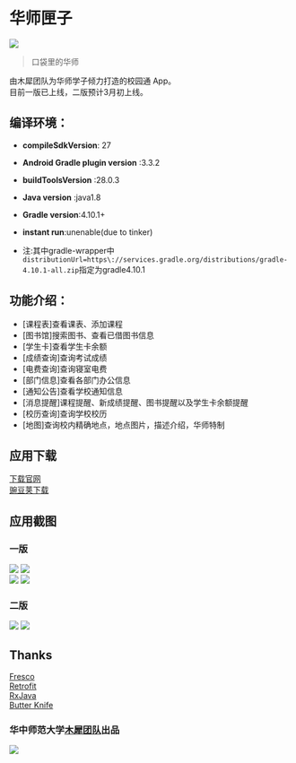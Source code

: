 # 华师匣子

![](./screenshots/ic_launcher.png)

> 口袋里的华师

由木犀团队为华师学子倾力打造的校园通 App。  
目前一版已上线，二版预计3月初上线。  

## 编译环境：
- **compileSdkVersion**: 27
- **Android Gradle plugin version** :3.3.2  
- **buildToolsVersion** :28.0.3
- **Java version** :java1.8   
- **Gradle version**:4.10.1+  
- **instant run**:unenable(due to tinker)   

- 注:其中gradle-wrapper中`distributionUrl=https\://services.gradle.org/distributions/gradle-4.10.1-all.zip`指定为gradle4.10.1

## 功能介绍：  
- [课程表]查看课表、添加课程  
- [图书馆]搜索图书、查看已借图书信息  
- [学生卡]查看学生卡余额  
- [成绩查询]查询考试成绩  
- [电费查询]查询寝室电费  
- [部门信息]查看各部门办公信息  
- [通知公告]查看学校通知信息  
- [消息提醒]课程提醒、新成绩提醒、图书提醒以及学生卡余额提醒  
- [校历查询]查询学校校历  
- [地图]查询校内精确地点，地点图片，描述介绍，华师特制
## 应用下载

[下载官网](https://ccnubox.muxixyz.com/)  
[豌豆荚下载](http://www.wandoujia.com/apps/net.muxi.huashiapp)

## 应用截图
### 一版
![](./screenshots/v1_main.png) ![](./screenshots/v1_card.png)   
![](./screenshots/v1_timetable.png) ![](./screenshots/v1_lib.png) 

### 二版

![](./screenshots/v2_timetable.png) ![](./screenshots/v2_lib.png)
 

## Thanks
[Fresco](https://github.com/facebook/fresco)  
[Retrofit](https://github.com/square/retrofit)  
[RxJava](https://github.com/ReactiveX/RxJava)  
[Butter Knife](https://github.com/JakeWharton/butterknife)



### 华中师范大学[木犀团队](http://muxistudio.com/)出品
![](https://avatars2.githubusercontent.com/u/10476331?v=3&s=200)







